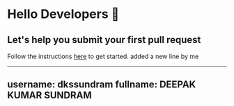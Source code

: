 # Hello Developers :wave:
## Let's help you submit your first pull request

Follow the instructions [here](https://trygit.js.org) to get started. 
added a new line by me

---
username: dkssundram
fullname: DEEPAK KUMAR SUNDRAM
---
